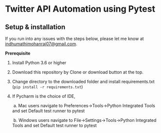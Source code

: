 # Twitter API Automation using Pytest



## Setup & installation

If you run into any issues with the steps below, please let me know at [indhumathimohanraj07@gmail.com](mailto:indhumathimohanraj07@gmail.com).

**Prerequisite**

1. Install Python 3.6 or higher

2. Download this repository by Clone or download button at the top.

3. Change directory to the downloaded folder and install requirements.txt (`pip install -r requirements.txt`)

4. If Pycharm is the choice of IDE, 

   ​	a. Mac users navigate to Preferences->Tools->Python Integrated Tools  and set Default test runner to pytest

   ​    b. Windows users navigate to File->Settings->Tools->Python Integrated Tools  and set Default test runner to pytest
